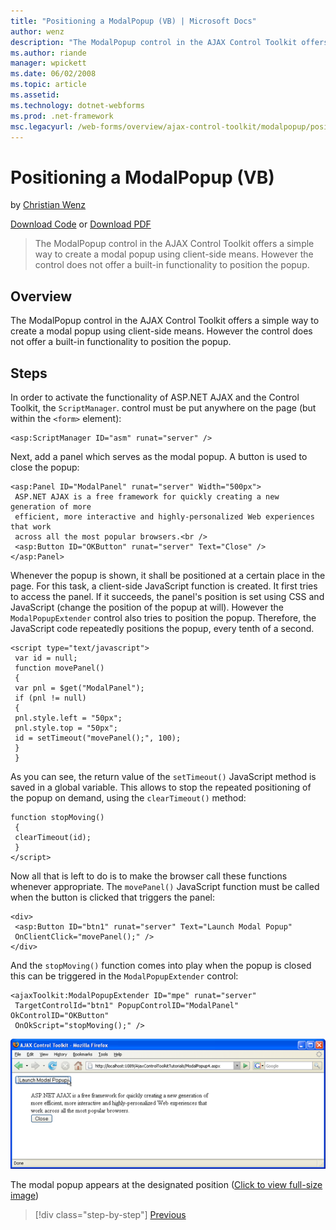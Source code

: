 ```yaml
---
title: "Positioning a ModalPopup (VB) | Microsoft Docs"
author: wenz
description: "The ModalPopup control in the AJAX Control Toolkit offers a simple way to create a modal popup using client-side means. However the control does not offer a..."
ms.author: riande
manager: wpickett
ms.date: 06/02/2008
ms.topic: article
ms.assetid: 
ms.technology: dotnet-webforms
ms.prod: .net-framework
msc.legacyurl: /web-forms/overview/ajax-control-toolkit/modalpopup/positioning-a-modalpopup-vb
---
```

Positioning a ModalPopup (VB)
====================
by [Christian Wenz](https://github.com/wenz)

[Download Code](http://download.microsoft.com/download/2/4/0/24052038-f942-4336-905b-b60ae56f0dd5/ModalPopup4.vb.zip) or [Download PDF](http://download.microsoft.com/download/b/6/a/b6ae89ee-df69-4c87-9bfb-ad1eb2b23373/modalpopup4VB.pdf)

> The ModalPopup control in the AJAX Control Toolkit offers a simple way to create a modal popup using client-side means. However the control does not offer a built-in functionality to position the popup.


## Overview

The ModalPopup control in the AJAX Control Toolkit offers a simple way to create a modal popup using client-side means. However the control does not offer a built-in functionality to position the popup.

## Steps

In order to activate the functionality of ASP.NET AJAX and the Control Toolkit, the `ScriptManager`. control must be put anywhere on the page (but within the `<form>` element):

    <asp:ScriptManager ID="asm" runat="server" />

Next, add a panel which serves as the modal popup. A button is used to close the popup:

    <asp:Panel ID="ModalPanel" runat="server" Width="500px">
     ASP.NET AJAX is a free framework for quickly creating a new generation of more 
     efficient, more interactive and highly-personalized Web experiences that work 
     across all the most popular browsers.<br />
     <asp:Button ID="OKButton" runat="server" Text="Close" />
    </asp:Panel>

Whenever the popup is shown, it shall be positioned at a certain place in the page. For this task, a client-side JavaScript function is created. It first tries to access the panel. If it succeeds, the panel's position is set using CSS and JavaScript (change the position of the popup at will). However the `ModalPopupExtender` control also tries to position the popup. Therefore, the JavaScript code repeatedly positions the popup, every tenth of a second.

    <script type="text/javascript">
     var id = null;
     function movePanel() 
     {
     var pnl = $get("ModalPanel");
     if (pnl != null) 
     {
     pnl.style.left = "50px";
     pnl.style.top = "50px";
     id = setTimeout("movePanel();", 100);
     }
     }

As you can see, the return value of the `setTimeout()` JavaScript method is saved in a global variable. This allows to stop the repeated positioning of the popup on demand, using the `clearTimeout()` method:

    function stopMoving() 
     {
     clearTimeout(id);
     }
    </script>

Now all that is left to do is to make the browser call these functions whenever appropriate. The `movePanel()` JavaScript function must be called when the button is clicked that triggers the panel:

    <div>
     <asp:Button ID="btn1" runat="server" Text="Launch Modal Popup" 
     OnClientClick="movePanel();" />
    </div>

And the `stopMoving()` function comes into play when the popup is closed this can be triggered in the `ModalPopupExtender` control:

    <ajaxToolkit:ModalPopupExtender ID="mpe" runat="server"
     TargetControlId="btn1" PopupControlID="ModalPanel" OkControlID="OKButton"
     OnOkScript="stopMoving();" />


[![The modal popup appears at the designated position](positioning-a-modalpopup-vb/_static/image2.png)](positioning-a-modalpopup-vb/_static/image1.png)

The modal popup appears at the designated position ([Click to view full-size image](positioning-a-modalpopup-vb/_static/image3.png))

>[!div class="step-by-step"] [Previous](handling-postbacks-from-a-modalpopup-vb.md)